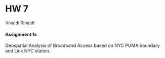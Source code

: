 # HW 7 

Vivaldi Rinaldi

#### Assignment 1s

Geospatial Analysis of Broadband Access based on NYC PUMA boundary and Link NYC station.